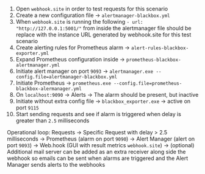 1. Open `webhook.site` in order to test requests for this scenario
2. Create a new configuration file -> `alertmanager-blackbox.yml`
3. When `webhook.site` is running the following `- url: "http://127.0.0.1:5001/"` from inside the alertmanager file should be replace with the instance URL generated by webhook.site for this test scenario
4. Create alerting rules for Prometheus alarm -> `alert-rules-blackbox-exporter.yml`
5. Expand Prometheus configuration inside -> `prometheus-blackbox-alertmanager.yml`
6. Initiate alert manager on port `9093` -> `alertmanager.exe --config.file=alertmanager-blackbox.yml`
7. Initiate Prometheus -> `prometheus.exe --config.file=prometheus-blackbox-alermanager.yml`
8. On `localhost:9090` -> Alerts -> The alarm should be present, but inactive
9. Initiate without extra config file -> `blackbox_exporter.exe` -> active on port `9115`
10. Start sending requests and see if alarm is triggered when delay is greater than `2.5` milliseconds

Operational loop:
Requests -> Specific Request with delay > 2.5 milliseconds -> Prometheus (alarm on port `9090`) -> Alert Manager (alert on port `9093`) -> Web.hook (GUI with result metrics `webhook.site`) -> (optional) Additional mail server can be added as an extra receiver along side the webhook so emails can be sent when alarms are triggered and the Alert Manager sends alerts to the webhooks
